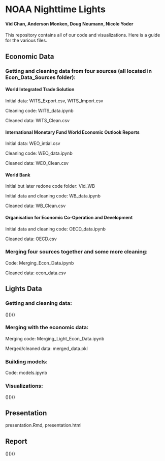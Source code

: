 # NOAA Nighttime Lights
#### Vid Chan, Anderson Monken, Doug Neumann, Nicole Yoder

This repository contains all of our code and visualizations.
Here is a guide for the various files.


## Economic Data
### Getting and cleaning data from four sources (all located in Econ_Data_Sources folder):
#### World Integrated Trade Solution
Initial data: WITS_Export.csv, WITS_Import.csv

Cleaning code: WITS_data.ipynb

Cleaned data: WITS_Clean.csv

#### International Monetary Fund World Economic Outlook Reports
Initial data: WEO_intial.csv

Cleaning code: WEO_data.ipynb

Cleaned data: WEO_Clean.csv

#### World Bank
Initial but later redone code folder: Vid_WB

Initial data and cleaning code: WB_data.ipynb

Cleaned data: WB_Clean.csv

#### Organisation for Economic Co-Operation and Development
Initial data and cleaning code: OECD_data.ipynb

Cleaned data: OECD.csv

### Merging four sources together and some more cleaning:
Code: Merging_Econ_Data.ipynb

Cleaned data: econ_data.csv

## Lights Data
### Getting and cleaning data:
()()()

### Merging with the economic data:
Merging code: Merging_Light_Econ_Data.ipynb

Merged/cleaned data: merged_data.pkl

### Building models:
Code: models.ipynb

### Visualizations:
()()()

## Presentation
presentation.Rmd, presentation.html

## Report
()()()
